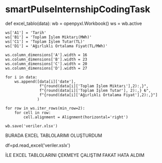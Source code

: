 # smartPulseInternshipCodingTask
def excel_tablo(data):
    wb = openpyxl.Workbook()
    ws = wb.active

    ws['A1'] = 'Tarih'
    ws['B1'] = 'Toplam İşlem Miktarı(MWh)'
    ws['C1'] = 'Toplam İşlem Tutar(TL)'
    ws['D1'] = 'Ağırlıklı Ortalama Fiyat(TL/MWh)'

    ws.column_dimensions['A'].width = 16
    ws.column_dimensions['B'].width = 23
    ws.column_dimensions['C'].width = 20
    ws.column_dimensions['D'].width = 27

    for i in data:
        ws.append([data[i]['date'],
                   f"{round(data[i]['Toplam İşlem Miktarı'],2):,}",
                   f"{round(data[i]['Toplam İşlem Tutar'], 2):,} ₺",
                   f"{round(data[i]['Ağırlıklı Ortalama Fiyat'],2):,}"]
                  )

    for row in ws.iter_rows(min_row=2):
        for cell in row:
            cell.alignment = Alignment(horizontal='right')

    wb.save('veriler.xlsx')

 BURADA EXCEL TABLOLARIMI OLUŞTURDUM
 
df=pd.read_excel('veriler.xslx') 

İLE EXCEL TABLOLARINI ÇEKMEYE ÇALIŞTIM FAKAT HATA ALDIM
